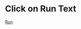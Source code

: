 # Click on Run Text

<a href="https://rawcdn.githack.com/arjitsingh8271/webD/0a245e88e8ce6bc79feb7338a17a888afcbce9b5/landing_page/index.html">Run</a>

